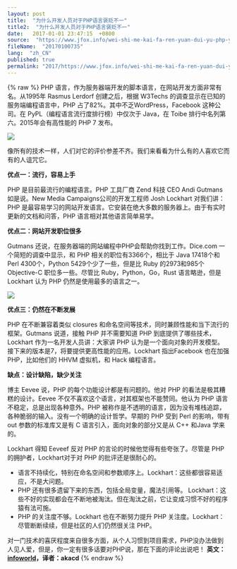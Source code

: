```yaml
---
layout: post
title:  "为什么开发人员对于PHP语言褒贬不一"
title2:  "为什么开发人员对于PHP语言褒贬不一"
date:   2017-01-01 23:47:15  +0800
source:  "https://www.jfox.info/wei-shi-me-kai-fa-ren-yuan-dui-yu-php-yu-yan-bao-bian-bu-yi.html"
fileName:  "20170100735"
lang:  "zh_CN"
published: true
permalink: "2017/https://www.jfox.info/wei-shi-me-kai-fa-ren-yuan-dui-yu-php-yu-yan-bao-bian-bu-yi.html"
---
```

{% raw %}
PHP 语言，作为服务器端开发的脚本语言，在网站开发方面非常有名。从1995年 Rasmus Lerdorf 创建之后，根据 W3Techs 的调查显示在已知的服务端编程语言中，PHP 占了82%。其中不乏WordPress，Facebook 这种公司。在 PyPL（编程语言流行度排行榜）中仅次于 Java，在 Toibe 排行中名列第六。2015年会有高性能的 PHP 7 发布。

![](/wp-content/uploads/2015/03/548e820725c8b.jpg)

像所有的技术一样，人们对它的评价参差不齐。我们来看看为什么有的人喜欢它而有的人诅咒它。

**优点一：流行，容易上手**

PHP 是目前最流行的编程语言。PHP 工具厂商 Zend 科技 CEO Andi Gutmans 如是说。New Media Campaigns公司的开发工程师 Josh Lockhart 对我们讲：PHP 是最容易学习的网站开发语言。它安装在绝大多数的服务器上。由于有实时更新的文档和问答，PHP 语言相对其他语言简单易学。

**优点二：网站开发职位很多**

Gutmans 还说，在服务器端的网站编程中PHP会帮助你找到工作。Dice.com 一个简短的调查中显示，和 PHP 相关的职位有3366个，相比于 Java 17418个和 Perl 4300个，Python 5429个少了一些，但是比 Ruby 的2973和985个 Objective-C 职位多一些。尽管比 Ruby，Python，Go，Rust 语言略逊，但是 Lockhart 认为 PHP 仍然是使用最多的语言之一。

![](/wp-content/uploads/2015/03/548e82e49128e.jpg)

**优点三：仍然在不断发展**

PHP 在不断兼容着类似 closures 和命名空间等技术，同时兼顾性能和当下流行的框架。Gutmans 说道，接触 PHP 并不需要知道 PHP 到底提供了哪些技术，Lockhart 作为一名开发人员讲：大家讲 PHP 认为是一个面向对象的开发模型。接下来的版本是7，将要提供更高性能的应用。Lockhart 指出Facebook 也在加强 PHP，比如他们的 HHVM 虚拟机，和 Hack 编程语言。

**缺点：设计缺陷，缺少关注**

博主 Eevee 说，PHP 的每个功能设计都是有问题的。他对 PHP 的看法是极其糟糕的设计。Eevee 不仅不喜欢这个语言，对其框架也不能赞同。他认为 PHP 语言不稳定，总是出现各种意外。PHP 被称作是不透明的语言，因为没有堆栈追踪，各种脆弱的输入。没有一个明确的设计哲学。早期的 PHP 受到 Perl 的影响，带有 out 参数的标准库又是有 C 语言引入，面向对象的部分又是从 C++ 和Java 学来的。

Lockhart 得知 Eeveef 反对 PHP 的言论的时候他觉得有些夸张了。尽管是 PHP 的拥护者，Lockhart对于对 PHP 的批评还是很耐心的。

- 语言不持续化，特别在命名空间和参数顺序上。Lockhart：这些都很容易适应，不是大问题。
- PHP 还有很多遗留下来的东西，包括全局变量，魔法引用等。 Lockhart：这些不好的实现都会在不断地被淘汰。但在淘汰之前，它让变成习惯不好的程序猿有法可施。
- PHP 的关注度不够。Lockhart 也在不断努力提升 PHP 关注度。Lockhart：尽管断断续续，但是社区的人们仍然很关注 PHP。

对一门技术的喜厌程度来自很多方面，从个人习惯到项目需求，PHP没办法做到人见人爱，但是，你一定有很多话要对PHP说，那在下面的评论出说吧！
**英文：[infoworld](/url.php?_src=&amp;isencode=1&amp;content=dGltZT0xNDI3MjExMzQ1MjU5JnVybD1odHRwJTNBJTJGJTJGd3d3LmluZm93b3JsZC5jb20lMkZhcnRpY2xlJTJGMjg1MjMyOSUyRnBocCUyRnJlYXNvbnMtZm9yLWRldmVsb3BlcnMtdG8tbG92ZS1oYXRlLXBocC5odG1sJTIzdGsucnNzX2luZm93b3JsZHRlY2h3YXRjaA==)，译者：akacd**
{% endraw %}
